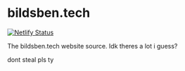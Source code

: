 # bildsben.tech
[![Netlify Status](https://api.netlify.com/api/v1/badges/2fd070e1-e880-4f09-ab50-0e4e628cb72f/deploy-status)](https://app.netlify.com/sites/bildsben/deploys)

The bildsben.tech website source.
Idk theres a lot i guess?


dont steal pls ty
